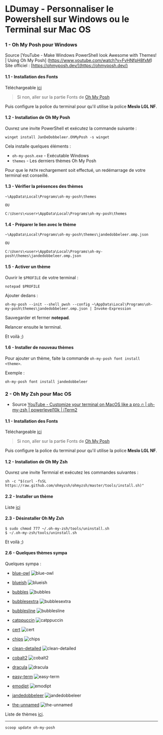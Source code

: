 # LDumay - Personnaliser le Powershell sur Windows ou le Terminal sur Mac OS
 
### 1 - Oh My Posh pour Windows

Source [YouTube - Make Windows PowerShell look Awesome with Themes! | Using Oh My Posh]
(https://www.youtube.com/watch?v=FvHNfpH8fxM)
Site officiel : [https://ohmyposh.dev/](https://ohmyposh.dev/)

#### 1.1 - Installation des Fonts

Téléchargeable [ici](https://github.com/ryanoasis/nerd-fonts/releases/download/v2.1.0/Meslo.zip)

> Si non, aller sur la partie Fonts de [Oh My Posh](https://ohmyposh.dev/docs/installation/fonts)

Puis configure la police du terminal pour qu'il utilise la police **Meslo LGL NF**.

#### 1.2 - Installation de Oh My Posh 

Ouvrez une invite PowerShell et exécutez la commande suivante :

```
winget install JanDeDobbeleer.OhMyPosh -s winget
```

Cela installe quelques éléments :

- `oh-my-posh.exe` - Exécutable Windows
- `themes` - Les derniers thèmes Oh My Posh

Pour que le `PATH` rechargement soit effectué, un redémarrage de votre terminal est conseillé.

#### 1.3 - Vérifier la présences des thèmes

```
~\AppData\Local\Programs\oh-my-posh\themes

OU

C:\Users\<user>\AppData\Local\Programs\oh-my-posh\themes
```

#### 1.4 - Préparer le lien avec le thème

```
~\AppData\Local\Programs\oh-my-posh\themes\jandedobbeleer.omp.json

OU

C:\Users\<user>\AppData\Local\Programs\oh-my-posh\themes\jandedobbeleer.omp.json
```

#### 1.5 - Activer un thème

Ouvrir le `$PROFILE` de votre terminal :

```
notepad $PROFILE
```

Ajouter dedans :

```
oh-my-posh --init --shell pwsh --config ~\AppData\Local\Programs\oh-my-posh\themes\jandedobbeleer.omp.json | Invoke-Expression
```

Sauvegarder et fermer **notepad**.

Relancer ensuite le terminal.

Et voilà ;)

#### 1.6 - Installer de nouveau thèmes

Pour ajouter un thème, faite la commande `oh-my-posh font install <theme>`.

Exemple :

```
oh-my-posh font install jandedobbeleer
```

### 2 - Oh My Zsh pour Mac OS

- Source [YouTube - Customize your terminal on MacOS like a pro 🔥 | oh-my-zsh | powerlevel10k | iTerm2](https://www.youtube.com/watch?v=Y9eBohzBcJ8)

#### 1.1 - Installation des Fonts

Téléchargeable [ici](https://github.com/ryanoasis/nerd-fonts/releases/download/v2.1.0/Meslo.zip)

> Si non, aller sur la partie Fonts de [Oh My Posh](https://ohmyposh.dev/docs/installation/fonts)

Puis configure la police du terminal pour qu'il utilise la police **Meslo LGL NF**.

#### 1.2 - Installation de Oh My Zsh

Ouvrez une invite Termnial et exécutez les commandes suivantes :

```
sh -c "$(curl -fsSL https://raw.github.com/ohmyzsh/ohmyzsh/master/tools/install.sh)"
```

#### 2.2 - Installer un thème

Liste [ici](https://github.com/ohmyzsh/ohmyzsh/wiki/Themes)

#### 2.3 - Désinstaller Oh My Zsh

```
$ sudo chmod 777 ~/.oh-my-zsh/tools/uninstall.sh
$ ~/.oh-my-zsh/tools/uninstall.sh
```


Et voilà ;)













#### 2.6 - Quelques thèmes sympa

Quelques sympa :

- [blue-owl](https://ohmyposh.dev/docs/themes#blue-owl)
![blue-owl](https://ohmyposh.dev/assets/images/blue-owl-e9cb9ea32715f6a4e53f9a4f102680eb.png)

- [blueish](https://ohmyposh.dev/docs/themes#blueish)
![blueish](https://ohmyposh.dev/assets/images/blueish-4e0990e623244c530361428348a4b8e0.png)

- [bubbles](https://ohmyposh.dev/docs/themes#bubbles)
![bubbles](https://ohmyposh.dev/assets/images/bubbles-ba044855a85c98c6026a68243fc389ca.png)

- [bubblesextra](https://ohmyposh.dev/docs/themes#bubblesextra)
![bubblesextra](https://ohmyposh.dev/assets/images/bubblesextra-500f0c6708d64349cac09a9e72b5e96e.png)

- [bubblesline](https://ohmyposh.dev/docs/themes#bubblesline)
![bubblesline](https://ohmyposh.dev/assets/images/bubblesline-2db10ee8720ffc8e367539c3626d0a4c.png)

- [catppuccin](https://ohmyposh.dev/docs/themes#catppuccin)
![catppuccin](https://ohmyposh.dev/assets/images/catppuccin-3ff38a555307bb444a79ac77377e9b86.png)

- [cert](https://ohmyposh.dev/docs/themes#cert)
![cert](https://ohmyposh.dev/assets/images/cert-7019406225d324121e953715adc408d4.png)

- [chips](https://ohmyposh.dev/docs/themes#chips)
![chips](https://ohmyposh.dev/assets/images/chips-f71c507a333e5be596e9c38ee600b978.png)

- [clean-detailed](https://ohmyposh.dev/docs/themes#clean-detailed)
![clean-detailed](https://ohmyposh.dev/assets/images/clean-detailed-a734185f883ccd73713bbf826e9636ff.png)

- [cobalt2](https://ohmyposh.dev/docs/themes#cobalt2)
![cobalt2](https://ohmyposh.dev/assets/images/cobalt2-8e6b77eeb233b8fdaf32964fc185ad34.png)

- [dracula](https://ohmyposh.dev/docs/themes#dracula)
![dracula](https://ohmyposh.dev/assets/images/dracula-d55ea32962846aee00f004220fc4490d.png)

- [easy-term](https://ohmyposh.dev/docs/themes#easy-term)
![easy-term](https://ohmyposh.dev/assets/images/easy-term-ebb79f006ebb2f7f18d52ebe6e268426.png)

- [emodipt](https://ohmyposh.dev/docs/themes#emodipt)
![emodipt](https://ohmyposh.dev/assets/images/emodipt-454c672a65575e770777a000eb9892bd.png)

- [jandedobbeleer](https://ohmyposh.dev/docs/themes#jandedobbeleer)
![jandedobbeleer](https://ohmyposh.dev/assets/images/jandedobbeleer-2414d65fb11b1c93ec563e95eac4b5dd.png)

- [the-unnamed](https://ohmyposh.dev/docs/themes#the-unnamed)
![the-unnamed](https://ohmyposh.dev/assets/images/the-unnamed-51c8453c6f57a23a4bd89e67c0f922e9.png)

Liste de thèmes [ici](https://ohmyposh.dev/docs/themes).

---

```
scoop update oh-my-posh
```